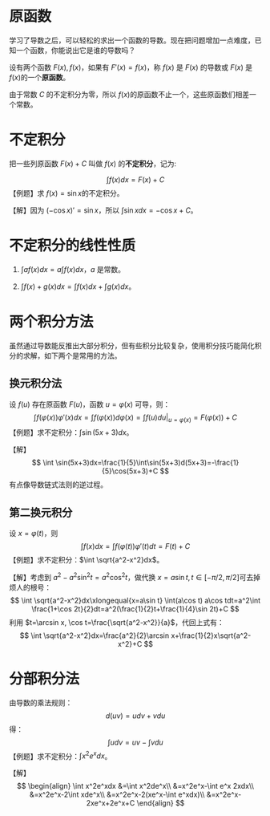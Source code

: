 # 原函数

学习了导数之后，可以轻松的求出一个函数的导数。现在把问题增加一点难度，已知一个函数，你能说出它是谁的导数吗？

设有两个函数 $F(x), f(x)$​，如果有 $F'(x)=f(x)$​​，称 $f(x)$​ 是 $F(x)$​ 的导数或 $F(x)$ 是 $f(x)$​ 的一个**原函数**。

由于常数 $C$ 的不定积分为零，所以 $f(x)$​ 的原函数不止一个，这些原函数们相差一个常数。



# 不定积分

把一些列原函数 $F(x)+C$ 叫做 $f(x)$ 的**不定积分**，记为:

$$
\int f(x)dx =F(x)+C
$$
【例题】求 $f(x)=\sin x$​ 的不定积分。

【解】因为 $(-\cos x)'=\sin x$​​​​，所以 $\int \sin xdx = -\cos x +C$​​​。​​​



# 不定积分的线性性质

1. $\int af(x)dx = a\int f(x)dx$，$a$ 是常数。​​

2. $\int f(x)+g(x)dx= \int f(x)dx + \int g(x)dx$​。



# 两个积分方法

虽然通过导数能反推出大部分积分，但有些积分比较复杂，使用积分技巧能简化积分的求解，如下两个是常用的方法。

## 换元积分法

设 $f(u)$ 存在原函数 $F(u)$，函数 $u=\varphi(x)$ 可导，则：
$$
\int f(\varphi(x))\varphi'(x)dx=\int f(\varphi(x))d\varphi(x)=\int f(u)du \Big|_{u=\varphi(x)} =F(\varphi(x))+C
$$
【例题】求不定积分：$\int \sin(5x+3)dx$。

【解】
$$
\int \sin(5x+3)dx=\frac{1}{5}\int\sin(5x+3)d(5x+3)=-\frac{1}{5}\cos(5x+3)+C
$$
有点像导数链式法则的逆过程。

## 第二换元积分

设 $x=\varphi(t)$，则​
$$
\int f(x)dx=\int f(\varphi(t)) \varphi'(t)dt=F(t)+C
$$
【例题】求不定积分：$\int \sqrt{a^2-x^2}dx$。​

【解】考虑到 $a^2 - a^2\sin^2t=a^2\cos^2t$，做代换 $x=a\sin t, t\in [-\pi/2, \pi/2]$​ 可去掉烦人的根号：
$$
\int \sqrt{a^2-x^2}dx\xlongequal{x=a\sin t} \int(a\cos t) a\cos tdt=a^2\int \frac{1+\cos 2t}{2}dt=a^2(\frac{1}{2}t+\frac{1}{4}\sin 2t)+C
$$
利用 $t=\arcsin x, \cos t=\frac{\sqrt{a^2-x^2}}{a}$，代回上式有：
$$
\int \sqrt{a^2-x^2}dx=\frac{a^2}{2}\arcsin x+\frac{1}{2}x\sqrt{a^2-x^2}+C
$$


# 分部积分法

由导数的乘法规则：
$$
d(uv)=udv+vdu
$$
得：
$$
\int udv=uv-\int vdu
$$
【例题】求不定积分：$\int x^2e^xdx$。​

【解】
$$
\begin{align}
\int x^2e^xdx
&=\int x^2de^x\\
&=x^2e^x-\int e^x 2xdx\\
&=x^2e^x-2\int xde^x\\
&=x^2e^x-2(xe^x-\int e^xdx)\\
&=x^2e^x-2xe^x+2e^x+C
\end{align}
$$
